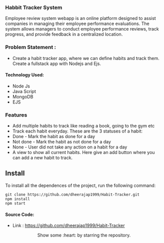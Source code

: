 ### Habbit Tracker System
Employee review system webapp is an online platform designed to assist companies in managing their employee performance evaluations. The system allows managers to conduct employee performance reviews, track progress, and provide feedback in a centralized location.

### Problem Statement : 
 - Create a habit tracker app, where we can define habits and track them. Create a fullstack app with Nodejs and Ejs.
 
#### Technology Used:
 - Node Js
 - Java Script
 - MongoDB
 - EJS
 
### Features
- Add multiple habits to track like reading a book, going to the gym etc
- Track each habit everyday. These are the 3 statuses of a habit:
- Done - Mark the habit as done for a day
- Not done - Mark the habit as not done for a day
- None - User did not take any action on a habit for a day
- A view to show all current habits. Here give an add button where you can add a new habit to track.

 ## Install

To install all the dependences of the project, run the following command:

    git clone https://github.com/dheerajap1999/Habit-Tracker.git
    npm install
    npm start


#### Source Code:
 - Link : https://github.com/dheerajap1999/Habit-Tracker


<p align="center">
  Show some :heart: by starring the repository.
</p>


